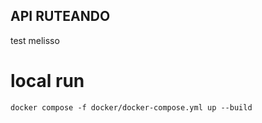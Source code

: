## API RUTEANDO

test melisso

# local run
```docker compose -f docker/docker-compose.yml up --build```